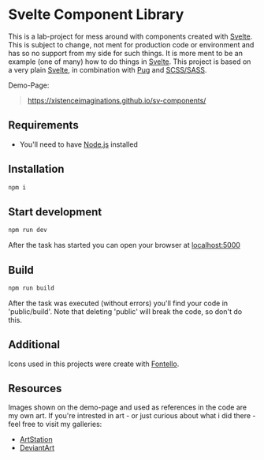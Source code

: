 # Svelte Component Library

This is a lab-project for mess around with components created with [Svelte](https://svelte.dev/). This is subject to change,
 not ment for production code or environment and has so no support from my side for such things.
It is more ment to be an example (one of many) how to do things in [Svelte](https://svelte.dev/).
This project is based on a very plain [Svelte](https://svelte.dev/), in combination with [Pug](https://pugjs.org/api/getting-started.html) and [SCSS/SASS](https://sass-lang.com/).

Demo-Page:
> https://xistenceimaginations.github.io/sv-components/

## Requirements
- You'll need to have [Node.js](https://nodejs.org) installed

## Installation

```bash
npm i
```

## Start development

```bash
npm run dev
```
After the task has started you can open your browser at [localhost:5000](http://localhost:5000)

## Build

```bash
npm run build
```
After the task was executed (without errors) you'll find your code in 'public/build'. Note that deleting 'public' will break the code, so don't do this.

## Additional

Icons used in this projects were create with [Fontello](http://fontello.com/).

## Resources

Images shown on the demo-page and used as references in the code are my own art. If you're intrested in art - or
 just curious about what i did there - feel free to visit my galleries:
- [ArtStation](https://www.artstation.com/xistenceimaginations)
- [DeviantArt](https://www.deviantart.com/xistenceimaginations)
